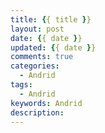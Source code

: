 ```yaml
---
title: {{ title }}
layout: post
date: {{ date }}
updated: {{ date }}
comments: true
categories: 
  - Andrid
tags: 
  - Andrid
keywords: Andrid
description: 
---
```

